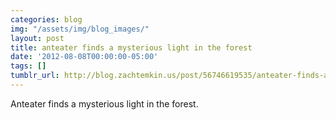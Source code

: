 ```yaml
---
categories: blog
img: "/assets/img/blog_images/" 
layout: post
title: anteater finds a mysterious light in the forest
date: '2012-08-08T00:00:00-05:00'
tags: []
tumblr_url: http://blog.zachtemkin.us/post/56746619535/anteater-finds-a-mysterious-light-in-the-forest
---
```

Anteater finds a mysterious light in the forest.
